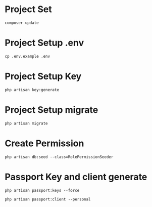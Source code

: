 # Project Set
```
composer update
```
# Project Setup .env
```
cp .env.example .env
```
# Project Setup Key
```
php artisan key:generate
```
# Project Setup migrate
```
php artisan migrate
```

# Create Permission
```
php artisan db:seed --class=RolePermissionSeeder
```

# Passport Key and client generate
```
php artisan passport:keys --force
```
```
php artisan passport:client --personal
```

